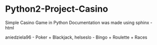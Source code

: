 # Python2-Project-Casino
Simple Casino Game in Python
Documentation was made using sphinx - html

aniedziela96 - Poker + Blackjack, 
helseslo - Bingo + Roulette + Races
